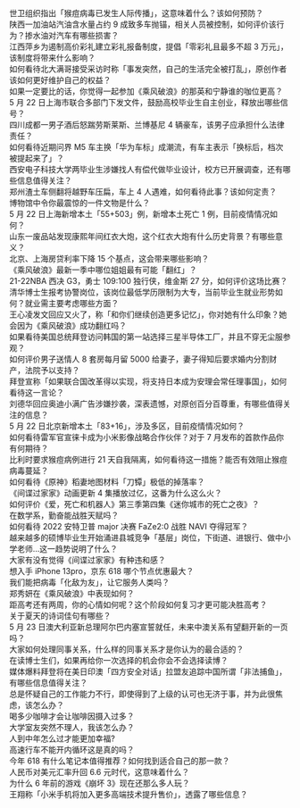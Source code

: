 世卫组织指出「猴痘病毒已发生人际传播」，这意味着什么？该如何预防？  
陕西一加油站汽油含水量占约 9 成致多车抛锚，相关人员被控制，如何评价该行为？掺水油对汽车有哪些损害？  
江西萍乡为遏制高价彩礼建立彩礼报备制度，提倡「零彩礼且最多不超 3 万元」，该制度将带来什么影响？  
如何看待北大满哥接受采访时称「事发突然，自己的生活完全被打乱」，原创作者该如何更好维护自己的权益？  
如果一定要比的话，你觉得一起参加《乘风破浪》的那英和宁静谁的咖位更高？  
5 月 22 日上海市联合多部门下发文件，鼓励高校毕业生自主创业，释放出哪些信号？  
四川成都一男子酒后怒踹劳斯莱斯、兰博基尼 4 辆豪车，该男子应承担什么法律责任？  
如何看待近期问界 M5 车主换「华为车标」成潮流，有车主表示「换标后，档次被提起来了」？  
西安电子科技大学两毕业生涉嫌找人有偿代做毕业设计，校方已开展调查，还有哪些信息值得关注？  
郑州渣土车侧翻将越野车压扁，车上 4 人遇难，如何看待此事？该如何定责？  
博物馆中令你最震惊的一件文物是什么？  
5 月 22 日上海新增本土「55+503」例，新增本土死亡 1 例，目前疫情情况如何？  
山东一废品站发现康熙年间红衣大炮，这个红衣大炮有什么历史背景？有哪些意义？  
北京、上海房贷利率下降 15 个基点，这会带来哪些影响？  
《乘风破浪》最新一季中哪位姐姐最有可能「翻红」？  
21-22NBA 西决 G3，勇士 109:100 独行侠，维金斯 27 分，如何评价这场比赛？  
清华博士生报考协警岗位，该岗位最低学历限制为大专，当前毕业生就业形势如何？就业需主要考虑哪些方面？  
王心凌发文回应又火了，称「和你们继续创造更多记忆」，你对她有什么印象？她会因为《乘风破浪》成功翻红吗？  
如果看待美国总统拜登访问韩国的第一站选择三星半导体工厂，并且不穿无尘服参观？  
如何评价男子送情人 8 套房每月留 5000 给妻子，妻子得知后要求婚内分割财产，法院予以支持？  
拜登宣称「如果联合国改革得以实现，将支持日本成为安理会常任理事国」，如何看待这一言论？  
刘德华回应奥迪小满广告涉嫌抄袭，深表遗憾，对原创百分百尊重，有哪些值得关注的信息？  
5 月 22 日北京新增本土「83+16」，涉及多区，目前疫情情况如何？  
如何看待雷军官宣徕卡成为小米影像战略合作伙伴？对于 7 月发布的首款作品你有何期待？  
比利时要求猴痘病例进行 21 天自我隔离，如何看待这一措施？能否有效阻止猴痘病毒蔓延？  
如何看待《原神》稻妻地图材料「刀镡」极低的掉落率？  
《间谍过家家》动画更新 4 集播放过亿，这番为什么这么火？  
如何评价《爱，死亡和机器人》第三季第四集《迷你城市的死亡之夜》？  
在数学系，勤奋能战胜天赋吗？  
如何看待 2022 安特卫普 major 决赛 FaZe2:0 战胜 NAVI 夺得冠军？  
越来越多的硕博毕业生开始涌进县城竞争「基层」岗位，下街道、进银行、做中小学老师…这一趋势说明了什么？  
大家有没有觉得《间谍过家家》有种违和感？  
想入手 iPhone 13pro，京东 618 哪个节点优惠最大？  
我们能把病毒「化敌为友」，让它服务人类吗？  
郑秀妍在《乘风破浪》中表现如何？  
距高考还有两周，你的心情如何呢？这个阶段如何复习才更可能决胜高考？  
关于夏天的诗词佳句有哪些？  
5 月 23 日澳大利亚新总理阿尔巴内塞宣誓就任，未来中澳关系有望翻开新的一页吗？  
大家如何处理同事关系，什么样的同事关系才是你认为的最合适的？  
在读博士生们，如果再给你一次选择的机会你会不会选择读博？  
媒体爆料拜登将在美日印澳「四方安全对话」拉盟友追踪中国所谓「非法捕鱼」，有哪些信息值得关注？  
总是怀疑自己的工作能力不行，即使得到了上级的认可也无济于事，并为此很焦虑，该怎么办？  
喝多少咖啡才会让咖啡因摄入过多？  
大学室友突然不理人，我该怎么办？  
人到中年怎么过才能更加幸福?  
高速行车不能开内循环这是真的吗？  
今年 618 有什么笔记本值得推荐？如何找到适合自己的那一款？  
人民币对美元汇率升回 6.6 元时代，这意味着什么？  
为什么 6 年前的游戏《崩坏 3》现在还那么多人玩？  
王翔称「小米手机将加入更多高端技术提升售价」，透露了哪些信息？  
